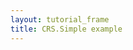 ```yaml
---
layout: tutorial_frame
title: CRS.Simple example
---
```

<script type="module">
	import {Map, CRS, ImageOverlay} from 'leaflet';

	const map = new Map('map', {
		crs: CRS.Simple
	});

	const bounds = [[0, 0], [1000, 1000]];
	const image = new ImageOverlay('uqm_map_full.png', bounds).addTo(map);

	map.fitBounds(bounds);

</script>
